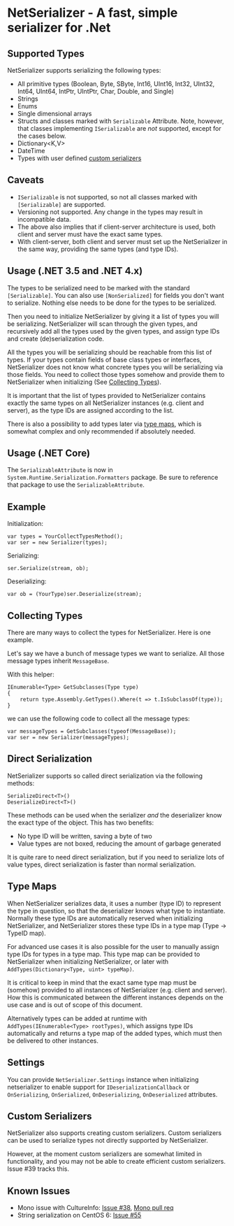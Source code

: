 # NetSerializer - A fast, simple serializer for .Net

## Supported Types

NetSerializer supports serializing the following types:

- All primitive types (Boolean, Byte, SByte, Int16, UInt16, Int32, UInt32,
  Int64, UInt64, IntPtr, UIntPtr, Char, Double, and Single)
- Strings
- Enums
- Single dimensional arrays
- Structs and classes marked with `Serializable` Attribute. Note, however,
  that classes implementing `ISerializable` are _not_ supported, except for
  the cases below.
- Dictionary<K,V>
- DateTime
- Types with user defined [custom serializers](#custom-serializers)

## Caveats

- `ISerializable` is not supported, so not all classes marked with
  `[Serializable]` are supported.
- Versioning not supported. Any change in the types may result in incompatible
  data.
- The above also implies that if client-server architecture is used, both
  client and server must have the exact same types.
- With client-server, both client and server must set up the NetSerializer in
  the same way, providing the same types (and type IDs).

## Usage (.NET 3.5 and .NET 4.x)

The types to be serialized need to be marked with the standard
`[Serializable]`. You can also use `[NonSerialized]` for fields you don't
want to serialize. Nothing else needs to be done for the types to be
serialized.

Then you need to initialize NetSerializer by giving it a list of types you
will be serializing. NetSerializer will scan through the given types, and
recursively add all the types used by the given types, and assign type IDs and
create (de)serialization code.

All the types you will be serializing should be reachable from this list of
types. If your types contain fields of base class types or interfaces,
NetSerializer does not know what concrete types you will be serializing via
those fields. You need to collect those types somehow and provide them to
NetSerializer when initializing (See [Collecting Types](#collecting-types)).

It is important that the list of types provided to NetSerializer contains
exactly the same types on all NetSerializer instances (e.g. client and
server), as the type IDs are assigned according to the list.

There is also a possibility to add types later via [type maps](#type-maps),
which is somewhat complex and only recommended if absolutely needed.

## Usage (.NET Core)

The `SerializableAttribute` is now in `System.Runtime.Serialization.Formatters` package.
Be sure to reference that package to use the `SerializableAttribute`.

## Example

Initialization:

```
var types = YourCollectTypesMethod();
var ser = new Serializer(types);
```

Serializing:

`ser.Serialize(stream, ob);`

Deserializing:

`var ob = (YourType)ser.Deserialize(stream);`

## Collecting Types

There are many ways to collect the types for NetSerializer. Here is one
example.

Let's say we have a bunch of message types we want to serialize. All those
message types inherit `MessageBase`.

With this helper:

```
IEnumerable<Type> GetSubclasses(Type type)
{
	return type.Assembly.GetTypes().Where(t => t.IsSubclassOf(type));
}
```

we can use the following code to collect all the message types:

```
var messageTypes = GetSubclasses(typeof(MessageBase));
var ser = new Serializer(messageTypes);
```

## Direct Serialization

NetSerializer supports so called direct serialization via the following
methods:

```
SerializeDirect<T>()
DeserializeDirect<T>()
```

These methods can be used when the serializer _and_ the deserializer know the
exact type of the object. This has two benefits:

- No type ID will be written, saving a byte of two
- Value types are not boxed, reducing the amount of garbage generated

It is quite rare to need direct serialization, but if you need to serialize
lots of value types, direct serialization is faster than normal serialization.

## Type Maps

When NetSerializer serializes data, it uses a number (type ID) to represent
the type in question, so that the deserializer knows what type to instantiate.
Normally these type IDs are automatically reserved when initializing
NetSerializer, and NetSerializer stores these type IDs in a type map (Type -> TypeID map).

For advanced use cases it is also possible for the user to manually assign
type IDs for types in a type map. This type map can be provided to
NetSerializer when initializing NetSerializer, or later with
`AddTypes(Dictionary<Type, uint> typeMap)`.

It is critical to keep in mind that the exact same type map must be (somehow)
provided to all instances of NetSerializer (e.g. client and server). How this
is communicated between the different instances depends on the use case and is
out of scope of this document.

Alternatively types can be added at runtime with `AddTypes(IEnumerable<Type>
rootTypes)`, which assigns type IDs automatically and returns a type map of
the added types, which must then be delivered to other instances.

## Settings

You can provide `NetSerializer.Settings` instance when initializing
netserializer to enable support for `IDeserializationCallback` or
`OnSerializing`, `OnSerialized`, `OnDeserializing`, `OnDeserialized`
attributes.

## Custom Serializers

NetSerializer also supports creating custom serializers. Custom serializers can
be used to serialize types not directly supported by NetSerializer.

However, at the moment custom serializers are somewhat limited in
functionality, and you may not be able to create efficient custom serializers.
Issue #39 tracks this.

## Known Issues

- Mono issue with CultureInfo: [Issue #38](https://github.com/tomba/netserializer/pull/38),
  [Mono pull req](https://github.com/mono/mono/pull/2942)
- String serialization on CentOS 6:
  [Issue #55](https://github.com/tomba/netserializer/pull/55)
